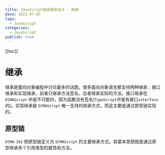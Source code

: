 ```yaml
---
title: JavaScript高级程序设计 - 继承
date: 2021-07-07
tags:
  - JavaScript
categories:
  - JavaScript
publish: true
---
```


[[toc]]

# 继承

继承是面向对象编程中讨论最多的话题。很多面向对象语言都支持两种继承：接口继承和实现继承。前者只继承方法签名，后者继承实际的方法。接口继承在 `ECMAScript` 中是不可能的，因为函数没有签名(`TypeScript`中是有接口`interface`的)。实现继承是 `ECMAScript` 唯一支持的继承方式，而这主要是通过原型链实现的。

## 原型链

`ECMA-262` 把原型链定义为 `ECMAScript` 的主要继承方式。其基本思想就是通过原型继承多个引用类型的属性和方法。